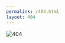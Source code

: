 ```yaml
---
permalink: /404.html
layout: 404
---
```


![404](https://user-images.githubusercontent.com/89048769/130128120-f095b106-0c28-4cd3-85d9-ffef20d27899.png)
